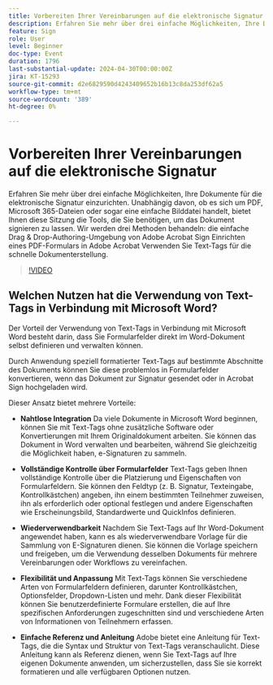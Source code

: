 ```yaml
---
title: Vorbereiten Ihrer Vereinbarungen auf die elektronische Signatur
description: Erfahren Sie mehr über drei einfache Möglichkeiten, Ihre Dokumente für die elektronische Signatur einzurichten.
feature: Sign
role: User
level: Beginner
doc-type: Event
duration: 1796
last-substantial-update: 2024-04-30T00:00:00Z
jira: KT-15293
source-git-commit: d2e6829590d4243409652b16b13c8da253df62a5
workflow-type: tm+mt
source-wordcount: '389'
ht-degree: 0%

---
```



# Vorbereiten Ihrer Vereinbarungen auf die elektronische Signatur

Erfahren Sie mehr über drei einfache Möglichkeiten, Ihre Dokumente für die elektronische Signatur einzurichten. Unabhängig davon, ob es sich um PDF, Microsoft 365-Dateien oder sogar eine einfache Bilddatei handelt, bietet Ihnen diese Sitzung die Tools, die Sie benötigen, um das Dokument signieren zu lassen. Wir werden drei Methoden behandeln: die einfache Drag &amp; Drop-Authoring-Umgebung von Adobe Acrobat Sign Einrichten eines PDF-Formulars in Adobe Acrobat Verwenden Sie Text-Tags für die schnelle Dokumenterstellung.

>[!VIDEO](https://video.tv.adobe.com/v/3428184/?learn=on)

## Welchen Nutzen hat die Verwendung von Text-Tags in Verbindung mit Microsoft Word?

Der Vorteil der Verwendung von Text-Tags in Verbindung mit Microsoft Word besteht darin, dass Sie Formularfelder direkt im Word-Dokument selbst definieren und verwalten können.

Durch Anwendung speziell formatierter Text-Tags auf bestimmte Abschnitte des Dokuments können Sie diese problemlos in Formularfelder konvertieren, wenn das Dokument zur Signatur gesendet oder in Acrobat Sign hochgeladen wird.

Dieser Ansatz bietet mehrere Vorteile:

* **Nahtlose Integration** Da viele Dokumente in Microsoft Word beginnen, können Sie mit Text-Tags ohne zusätzliche Software oder Konvertierungen mit Ihrem Originaldokument arbeiten. Sie können das Dokument in Word verwalten und bearbeiten, während Sie gleichzeitig die Möglichkeit haben, e-Signaturen zu sammeln.

* **Vollständige Kontrolle über Formularfelder** Text-Tags geben Ihnen vollständige Kontrolle über die Platzierung und Eigenschaften von Formularfeldern. Sie können den Feldtyp (z. B. Signatur, Texteingabe, Kontrollkästchen) angeben, ihn einem bestimmten Teilnehmer zuweisen, ihn als erforderlich oder optional festlegen und andere Eigenschaften wie Erscheinungsbild, Standardwerte und QuickInfos definieren.

* **Wiederverwendbarkeit** Nachdem Sie Text-Tags auf Ihr Word-Dokument angewendet haben, kann es als wiederverwendbare Vorlage für die Sammlung von E-Signaturen dienen. Sie können die Vorlage speichern und freigeben, um die Verwendung desselben Dokuments für mehrere Vereinbarungen oder Workflows zu vereinfachen.

* **Flexibilität und Anpassung** Mit Text-Tags können Sie verschiedene Arten von Formularfeldern definieren, darunter Kontrollkästchen, Optionsfelder, Dropdown-Listen und mehr. Dank dieser Flexibilität können Sie benutzerdefinierte Formulare erstellen, die auf Ihre spezifischen Anforderungen zugeschnitten sind und verschiedene Arten von Informationen von Teilnehmern erfassen.

* **Einfache Referenz und Anleitung** Adobe bietet eine Anleitung für Text-Tags, die die Syntax und Struktur von Text-Tags veranschaulicht. Diese Anleitung kann als Referenz dienen, wenn Sie Text-Tags auf Ihre eigenen Dokumente anwenden, um sicherzustellen, dass Sie sie korrekt formatieren und alle verfügbaren Optionen nutzen.